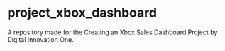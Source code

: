 # project_xbox_dashboard
A repository made for the Creating an Xbox Sales Dashboard Project by Digital Innovation One.
